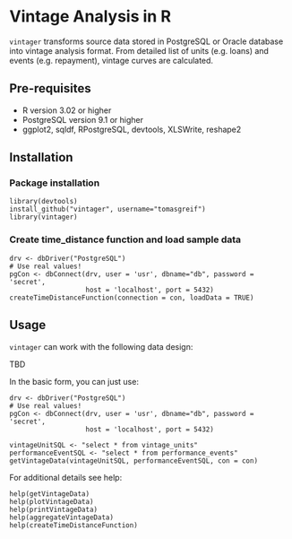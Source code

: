 # Vintage Analysis in R
`vintager` transforms source data stored in PostgreSQL or Oracle database into vintage analysis format. From detailed list of units (e.g. loans) and events (e.g. repayment), vintage curves are calculated.

## Pre-requisites
* R version 3.02 or higher
* PostgreSQL version 9.1 or higher
* ggplot2, sqldf, RPostgreSQL, devtools, XLSWrite, reshape2

## Installation

### Package installation

    library(devtools)
    install_github("vintager", username="tomasgreif")
    library(vintager)

### Create time_distance function and load sample data
    drv <- dbDriver("PostgreSQL")
    # Use real values!
    pgCon <- dbConnect(drv, user = 'usr', dbname="db", password = 'secret',
                       host = 'localhost', port = 5432)    
    createTimeDistanceFunction(connection = con, loadData = TRUE)

## Usage
`vintager` can work with the following data design:

  TBD

In the basic form, you can just use:

    drv <- dbDriver("PostgreSQL")
    # Use real values!
    pgCon <- dbConnect(drv, user = 'usr', dbname="db", password = 'secret',
                       host = 'localhost', port = 5432)
    
    vintageUnitSQL <- "select * from vintage_units"
    performanceEventSQL <- "select * from performance_events"
    getVintageData(vintageUnitSQL, performanceEventSQL, con = con)

For additional details see help:

    help(getVintageData)
    help(plotVintageData)
    help(printVintageData)
    help(aggregateVintageData)
    help(createTimeDistanceFunction)

